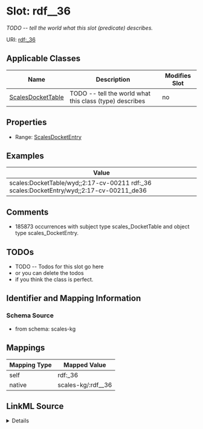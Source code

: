 

# Slot: rdf__36


_TODO -- tell the world what this slot (predicate) describes._





URI: [rdf:_36](http://www.w3.org/1999/02/22-rdf-syntax-ns#_36)



<!-- no inheritance hierarchy -->





## Applicable Classes

| Name | Description | Modifies Slot |
| --- | --- | --- |
| [ScalesDocketTable](../classes/ScalesDocketTable.md) | TODO -- tell the world what this class (type) describes |  no  |







## Properties

* Range: [ScalesDocketEntry](../classes/ScalesDocketEntry.md)






## Examples

| Value |
| --- |
| scales:DocketTable/wyd;;2:17-cv-00211 rdf:_36 scales:DocketEntry/wyd;;2:17-cv-00211_de36 |

## Comments

* 185873 occurrences with subject type scales_DocketTable and object type scales_DocketEntry.

## TODOs

* TODO -- Todos for this slot go here
* or you can delete the todos
* if you think the class is perfect.

## Identifier and Mapping Information







### Schema Source


* from schema: scales-kg




## Mappings

| Mapping Type | Mapped Value |
| ---  | ---  |
| self | rdf:_36 |
| native | scales-kg/:rdf__36 |




## LinkML Source

<details>
```yaml
name: rdf__36
description: TODO -- tell the world what this slot (predicate) describes.
todos:
- TODO -- Todos for this slot go here
- or you can delete the todos
- if you think the class is perfect.
comments:
- 185873 occurrences with subject type scales_DocketTable and object type scales_DocketEntry.
examples:
- value: scales:DocketTable/wyd;;2:17-cv-00211 rdf:_36 scales:DocketEntry/wyd;;2:17-cv-00211_de36
from_schema: scales-kg
rank: 1000
slot_uri: rdf:_36
alias: rdf__36
domain_of:
- scales_DocketTable
range: scales_DocketEntry

```
</details>